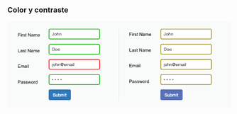 ### Color y contraste

![Formulario no accesible](media/notaccessible.png) <!-- .element: style="height: 350px;" --> 